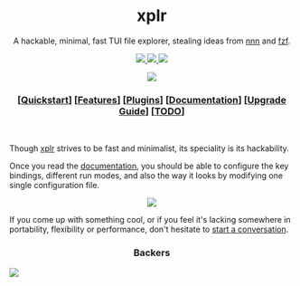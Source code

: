 <h1 align="center">xplr</h1>

<p align="center">
A hackable, minimal, fast TUI file explorer, stealing ideas from <a href="https://github.com/jarun/nnn">nnn</a> and <a href="https://github.com/junegunn/fzf">fzf</a>.
</p>

<p align="center">

<a href="https://crates.io/crates/xplr" target="_blank">
<img src="https://img.shields.io/crates/v/xplr.svg" />
</a>

<a href="https://github.com/sayanarijit/xplr/actions/workflows/ci.yml" target="_blank">
<img src="https://github.com/sayanarijit/xplr/actions/workflows/ci.yml/badge.svg" />
</a>

<a href="https://github.com/sayanarijit/xplr/actions/workflows/cd.yml" target="_blank">
<img src="https://github.com/sayanarijit/xplr/actions/workflows/cd.yml/badge.svg" />
</a>
</p>

<p align="center">
<a href="https://asciinema.org/a/3THQPXNVi801Yu8nWxO6qfUa4" target="_blank">
<img src="https://s4.gifyu.com/images/xplr.gif" />
</a>
</p>

<h3 align="center">
[<a href="https://github.com/sayanarijit/xplr/wiki/Quickstart">Quickstart</a>]
[<a href="https://github.com/sayanarijit/xplr/wiki/Features">Features</a>]
[<a href="https://github.com/sayanarijit/xplr/wiki/Plugins">Plugins</a>]
[<a href="https://github.com/sayanarijit/xplr/wiki">Documentation</a>]
[<a href="https://github.com/sayanarijit/xplr/wiki/Upgrade-Guide">Upgrade Guide</a>]
[<a href="https://github.com/sayanarijit/xplr/wiki/TODO">TODO</a>]
</h3>

<br>

Though [xplr](https://github.com/sayanarijit/xplr) strives to be fast and minimalist, its speciality is its hackability.

Once you read the [documentation](https://github.com/sayanarijit/xplr/wiki), you should be able to configure the key bindings,
different run modes, and also the way it looks by modifying one single configuration file.

<p align="center">

<a href="https://asciinema.org/a/404815" target="_blank">
<img src="https://s4.gifyu.com/images/xplr9d8b7b05c6bc39ae.gif" />
</a>

</p>

If you come up with something cool, or if you feel it's lacking somewhere in portability, flexibility or performance, don't hesitate to
[start a conversation](https://github.com/sayanarijit/xplr/discussions/2).

<h3 align="center">Backers</h3>

<a href="https://opencollective.com/xplr#backer"><img src="https://opencollective.com/xplr/tiers/backer.svg?width=890" /></a>
